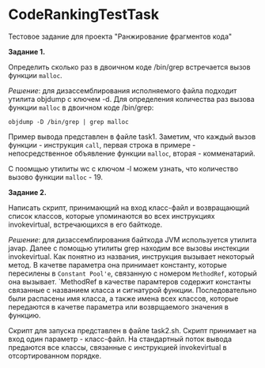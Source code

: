 # CodeRankingTestTask
Тестовое задание для проекта "Ранжирование фрагментов кода"

**Задание 1.**

Определить сколько раз в двоичном коде /bin/grep встречается вызов функции `malloc`.

_Решение_: для дизассемблирования исполняемого файла подходит утилита objdump с ключем -d.
Для определения количества раз вызова функции `malloc` в двоичном коде /bin/grep: 

`objdump -D /bin/grep | grep malloc`

Пример вывода представлен в файле task1.
Заметим, что каждый вызов функции - инструкция `call`, первая строка в примере - непосредственное объявление функции `malloc`, вторая - комменатарий.

С поомщью утилиты wc с ключом -l можем узнать, что количество вызово функции `malloc` - 19.

**Задание 2.**

Написать скрипт, принимающий на вход класс-файл и возвращающий список классов, которые упоминаются во всех инструкциях invokevirtual, встречающихся в его байткоде.

_Решение_: для дизассемблирования байткода JVM используется утилита javap. Далее с помощью утилиты grep находим все вызовы инстекции invokevirtual. Как понятно из названия, инструкция вызывает некоторый метод. В качетве параметра она принимает константу, которые пересилены в `Constant Pool'е`, связанную с номером `MethodRef`, который она вызывает. `MethodRef в качестве парамтеров содержит константы связанные с названием класса и сигнатурой функции. Последовательно были распасены имя класса, а также имена всех классов, которые передаются в качетве параметра или возврщаемого значения в функцию. 

Скрипт для запуска представлен в файле task2.sh. Скрипт принимает на вход один параметр - класс-файл. На стандартный поток вывода предаются все классы, связанные с инструкцией invokevirtual в отсортированном порядке.

